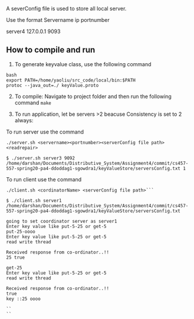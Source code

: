 A severConfig file is used to store all local server.

Use the format Servername ip portnumber

server4 127.0.0.1 9093

How to compile and run
----------------------------------------------------------------------------------

1. To generate keyvalue class, use the following command
```
bash
export PATH=/home/yaoliu/src_code/local/bin:$PATH
protoc --java_out=./ keyValue.proto
```
2. To compile:
Navigate to project folder and then run the following command
```make```

3. To run application,
let be  servers >2 beacuse Consistency is set to 2 always: 

To run server use the command
```
./server.sh <servername><portnumber><serverConfig file path><readrepair>

$ ./server.sh server3 9092 /home/darshan/Documents/Distributive_System/Assignment4/commit/cs457-557-spring20-pa4-ddoddag1-sgowdra1/keyValueStore/serversConfig.txt 1

```
To run client use the command
```
./client.sh <cordinatorName> <serverConfig file path>```

$ ./client.sh server1 /home/darshan/Documents/Distributive_System/Assignment4/commit/cs457-557-spring20-pa4-ddoddag1-sgowdra1/keyValueStore/serversConfig.txt 

going to set coordinator server as server1
Enter key value like put-5-25 or get-5
put-25-oooo
Enter key value like put-5-25 or get-5
read write thread

Received response from co-ordinator..!!
25 true

get-25
Enter key value like put-5-25 or get-5
read write thread

Received response from co-ordinator..!!
true
key ::25 oooo

``
`` 
